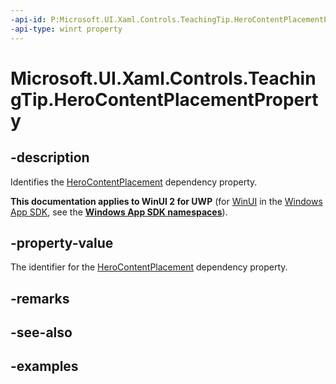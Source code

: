 ```yaml
---
-api-id: P:Microsoft.UI.Xaml.Controls.TeachingTip.HeroContentPlacementProperty
-api-type: winrt property
---
```


# Microsoft.UI.Xaml.Controls.TeachingTip.HeroContentPlacementProperty

<!--
public static Windows.UI.Xaml.DependencyProperty HeroContentPlacementProperty { get; }
-->

## -description

Identifies the [HeroContentPlacement](teachingtip_herocontentplacement.md) dependency property.

**This documentation applies to WinUI 2 for UWP** (for [WinUI](/windows/apps/winui/winui3/) in the [Windows App SDK](/windows/apps/windows-app-sdk/), see the **[Windows App SDK namespaces](/windows/windows-app-sdk/api/winrt/)**).

## -property-value

The identifier for the [HeroContentPlacement](teachingtip_herocontentplacement.md) dependency property.

## -remarks

## -see-also

## -examples

